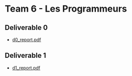 # Team 6 - Les Programmeurs

## Deliverable 0
- [d0_report.pdf](/reports/d0/d0_report.pdf)

## Deliverable 1
- [d1_report.pdf](/reports/d1/d1_report.pdf)

